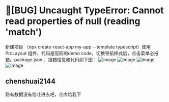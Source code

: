 # 🐛[BUG] Uncaught TypeError: Cannot read properties of null (reading 'match')

新建项目 （npx create-react-app my-app --template typescript）使用 ProLayout 组件，代码是官网的demo code，切换导航样式后，点击菜单必报错。package.json 、报错信息和代码如下图：
![image](https://user-images.githubusercontent.com/100251578/171783896-7f1f5954-b27e-4649-b8e1-524925fae83e.png)
![image](https://user-images.githubusercontent.com/100251578/171784036-5515a6ef-a3c0-4a3d-86ad-6d8b1beb5043.png)
![image](https://user-images.githubusercontent.com/100251578/171784389-44bf0bff-d27c-417d-a550-7cf95ce03aef.png)
![image](https://user-images.githubusercontent.com/100251578/171784430-18457fe4-7e07-4ea7-9043-2bf78057f51d.png)

## chenshuai2144

路有数据没有给吐进去吧，仓库给我下
